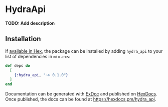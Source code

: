 # HydraApi

**TODO: Add description**

## Installation

If [available in Hex](https://hex.pm/docs/publish), the package can be installed
by adding `hydra_api` to your list of dependencies in `mix.exs`:

```elixir
def deps do
  [
    {:hydra_api, "~> 0.1.0"}
  ]
end
```

Documentation can be generated with [ExDoc](https://github.com/elixir-lang/ex_doc)
and published on [HexDocs](https://hexdocs.pm). Once published, the docs can
be found at <https://hexdocs.pm/hydra_api>.

